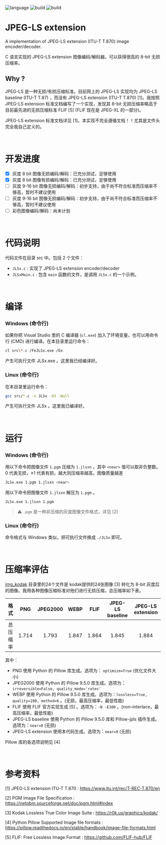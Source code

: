  ![language](https://img.shields.io/badge/language-C-green.svg) ![build](https://img.shields.io/badge/build-Windows-blue.svg) ![build](https://img.shields.io/badge/build-linux-FF1010.svg)

# JPEG-LS extension

A implementation of JPEG-LS extension (ITU-T T.870) image encoder/decoder.

C 语言实现的 JPEG-LS extension 图像编码/解码器。可以获得很高的 8-bit 无损压缩率。

## Why ?

JPEG-LS 是一种无损/有损压缩标准。目前网上的 JPEG-LS 实现均为 JPEG-LS baseline (ITU-T T.87) ，而没有 JPEG-LS extension (ITU-T T.870) [1]。我按照 JPEG-LS extension 标准文档编写了一个实现，发现其 8-bit 无损压缩率略高于目前最先进的无损压缩标准 FLIF [5] (FLIF 现在是 JPEG-XL 的一部分)。

JPEG-LS extension 标准文档详见 [1]。本实现不完全遵循文档！！尤其是文件头完全我自己定义的。

　

# 开发进度

- [x] 灰度 8 bit 图像无损编码/解码：已充分测试，足够使用
- [x] 灰度 8 bit 图像有损编码/解码：已充分测试，足够使用
- [ ] 灰度 9-16 bit 图像无损编码/解码：初步支持，由于尚不符合标准而压缩率不够高，暂时不建议使用
- [ ] 灰度 9-16 bit 图像无损编码/解码：初步支持，由于尚不符合标准而压缩率不够高，暂时不建议使用
- [ ] 彩色图像编码/解码：尚未计划

　

# 代码说明

代码文件在目录 src 中。包括 2 个文件：

- `JLSx.c` : 实现了 JPEG-LS extension encoder/decoder
- `JLSxMain.c` : 包含 `main` 函数的文件，是调用 `JLSx.c` 的一个示例。

　

# 编译

### Windows (命令行)

如果你把 Visual Studio 里的 C 编译器 (`cl.exe`) 加入了环境变量，也可以用命令行 (CMD) 进行编译。在本目录里运行命令：

```bash
cl src\*.c /FeJLSx.exe /Ox
```

产生可执行文件 JLSx.exe 。这里我已经编译好。

### Linux (命令行)

在本目录里运行命令：

```bash
gcc src/*.c -o JLSx -O3 -Wall
```

产生可执行文件 JLSx 。这里我已编译好。

　

# 运行

### Windows (命令行)

用以下命令把图像文件 `1.pgm` 压缩为 `1.jlsxn`  。其中 `<near>` 值可以取非负整数。0 代表无损，≥1 代表有损，越大则压缩率越高，图像质量越差

```bash
JLSx.exe 1.pgm 1.jlsxn <near>
```

用以下命令把图像文件 `1.jlsxn`  解压为 `1.pgm` 。

```
JLSx.exe 1.jlsxn 1.pgm
```

> :warning: `.pgm` 是一种非压缩的灰度图像文件格式，详见 [2]

### Linux (命令行)

命令格式与 Windows 类似，把可执行文件换成 `./JLSx` 即可。

　

# 压缩率评估

[img_kodak](./img_kodak) 目录里的24个文件是 kodak提供的24张图像 [3] 转化为 8-bit 灰度后的图像。我用各种图像压缩标准对他们进行无损压缩，总压缩率如下表。

|   格式   |  PNG  | JPEG2000 | WEBP  | FLIF  | JPEG-LS baseline | JPEG-LS extension |
| :------: | :---: | :------: | :---: | :---: | :--------------: | :---------------: |
| 总压缩率 | 1.714 |  1.793   | 1.847 | 1.864 |      1.845       |       1.884       |

其中：

- PNG 使用 Python 的 Pillow 库生成。选项为： `optimize=True` (优化文件大小)
- JPEG2000 使用 Python  的 Pillow 9.5.0 库生成。选项为： `irreversible=False, quality_mode='rates'`
- WEBP 使用 Python 的 Pillow 9.5.0 库生成。选项为：`lossless=True, quality=100, method=6` 。(无损，最高压缩率，最低性能)
- FLIF 使用 FLIF 官方实现生成 [5] 。选项为：`-N -E100` 。(non-interlace，最高压缩率，最低性能)
- JPEG-LS baseline 使用 Python 的 Pillow 9.5.0 库和 Pillow-jpls 插件生成。选项为：`near=0` (无损)
- JPEG-LS extension 使用本代码生成。选项为：`near=0` (无损)

Pillow 库的各选项说明见 [4]

　

# 参考资料

[1] JPEG-LS extension ITU-T T.870 : https://www.itu.int/rec/T-REC-T.870/en 

[2] PGM Image File Specification : https://netpbm.sourceforge.net/doc/pgm.html#index

[3] Kodak Lossless True Color Image Suite : https://r0k.us/graphics/kodak/

[4] Python Pillow Supported Image file formats : https://pillow.readthedocs.io/en/stable/handbook/image-file-formats.html

[5] FLIF: Free Lossless Image Format : https://github.com/FLIF-hub/FLIF
